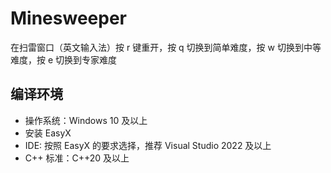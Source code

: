 # Minesweeper
 
在扫雷窗口（英文输入法）按 r 键重开，按 q 切换到简单难度，按 w 切换到中等难度，按 e 切换到专家难度

## 编译环境

- 操作系统：Windows 10 及以上
- 安装 EasyX
- IDE: 按照 EasyX 的要求选择，推荐 Visual Studio 2022 及以上
- C++ 标准：C++20 及以上

